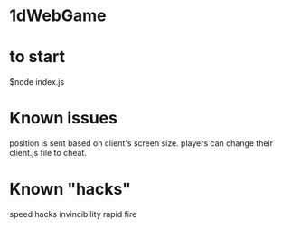 # 1dWebGame

# to start
$node index.js

# Known issues
position is sent based on client's screen size.
players can change their client.js file to cheat.
# Known "hacks"
speed hacks
invincibility
rapid fire

